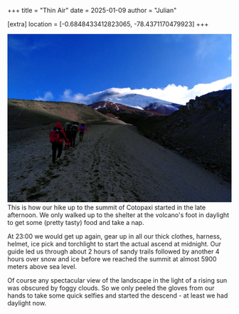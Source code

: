 +++
title = "Thin Air"
date = 2025-01-09
author = "Julian"

[extra]
location = [-0.6848433412823065, -78.4371170479923]
+++

![A group of people in colourful, warm outdoor clothing hiking up a sandy trail towards a building at the foot of a massive, snow-capped mountain with its peak in clouds illuminated by the evening sun](refugio.jpg "Cotopaxi Trek")
This is how our hike up to the summit of Cotopaxi started in the late afternoon.
We only walked up to the shelter at the volcano's foot in daylight to get some (pretty tasty) food and take a nap.

At 23:00 we would get up again, gear up in all our thick clothes, harness, helmet, ice pick and torchlight to start the actual ascend at midnight.
Our guide led us through about 2 hours of sandy trails followed by another 4 hours over snow and ice before we reached the summit at almost 5900 meters above sea level.

Of course any spectacular view of the landscape in the light of a rising sun was obscured by foggy clouds.
So we only peeled the gloves from our hands to take some quick selfies and started the descend - at least we had daylight now.
